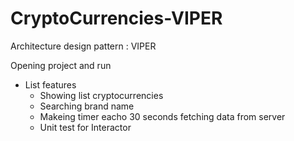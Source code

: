 # CryptoCurrencies-VIPER
 
Architecture design pattern : VIPER

Opening project and run
- List features
  + Showing list cryptocurrencies
  + Searching brand name
  + Makeing timer eacho 30 seconds fetching data from server
  + Unit test for Interactor
